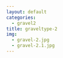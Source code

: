 ```yaml
---
layout: default
categories: 
  - gravel2
title: graveltype-2
img: 
  - gravel-2.jpg
  - gravel-2.1.jpg
---
```

